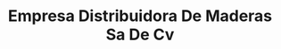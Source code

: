 ---
title: "Empresa Distribuidora De Maderas Sa De Cv"
url: /toluca-de-lerdo/empresa-distribuidora-de-maderas-sa-de-cv/
shop: comercio
---